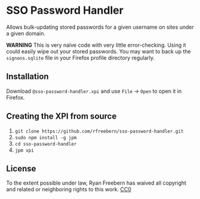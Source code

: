 # SSO Password Handler

Allows bulk-updating stored passwords for a given username on sites under a
given domain.

**WARNING** This is very naïve code with very little error-checking. Using it
could easily wipe out your stored passwords. You may want to back up the
`signons.sqlite` file in your Firefox profile directory regularly.

## Installation

Download `@sso-password-handler.xpi` and use `File` → `Open` to open it in
Firefox.

## Creating the XPI from source

1. `git clone https://github.com/rfreebern/sso-password-handler.git`
2. `sudo npm install -g jpm`
3. `cd sso-password-handler`
4. `jpm xpi`

## License

To the extent possible under law, Ryan Freebern has waived all copyright and
related or neighboring rights to this work. [CC0](http://creativecommons.org/publicdomain/zero/1.0/)
